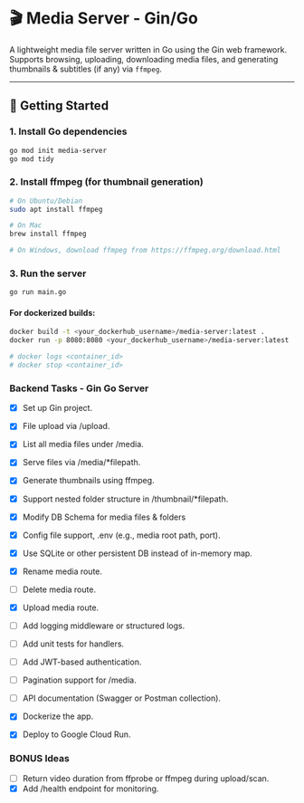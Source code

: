 # 🎬 Media Server - Gin/Go

A lightweight media file server written in Go using the Gin web framework.  
Supports browsing, uploading, downloading media files, and generating thumbnails & subtitles (if any) via `ffmpeg`.

---

## 🚀 Getting Started

### 1. Install Go dependencies

```bash
go mod init media-server
go mod tidy
```

### 2. Install ffmpeg (for thumbnail generation)

```bash
# On Ubuntu/Debian
sudo apt install ffmpeg

# On Mac
brew install ffmpeg

# On Windows, download ffmpeg from https://ffmpeg.org/download.html
```

### 3. Run the server

```bash
go run main.go
```

#### For dockerized builds:

```bash
docker build -t <your_dockerhub_username>/media-server:latest .
docker run -p 8080:8080 <your_dockerhub_username>/media-server:latest

# docker logs <container_id>
# docker stop <container_id>
```

### Backend Tasks - Gin Go Server

- [x] Set up Gin project.
- [x] File upload via /upload.
- [x] List all media files under /media.
- [x] Serve files via /media/\*filepath.
- [x] Generate thumbnails using ffmpeg.
- [x] Support nested folder structure in /thumbnail/\*filepath.
- [x] Modify DB Schema for media files & folders
- [x] Config file support, .env (e.g., media root path, port).
- [x] Use SQLite or other persistent DB instead of in-memory map.
- [x] Rename media route.

- [ ] Delete media route.
- [x] Upload media route.

- [ ] Add logging middleware or structured logs.
- [ ] Add unit tests for handlers.
- [ ] Add JWT-based authentication.
- [ ] Pagination support for /media.
- [ ] API documentation (Swagger or Postman collection).
- [x] Dockerize the app.
- [x] Deploy to Google Cloud Run.

### BONUS Ideas

- [ ] Return video duration from ffprobe or ffmpeg during upload/scan.
- [x] Add /health endpoint for monitoring.
